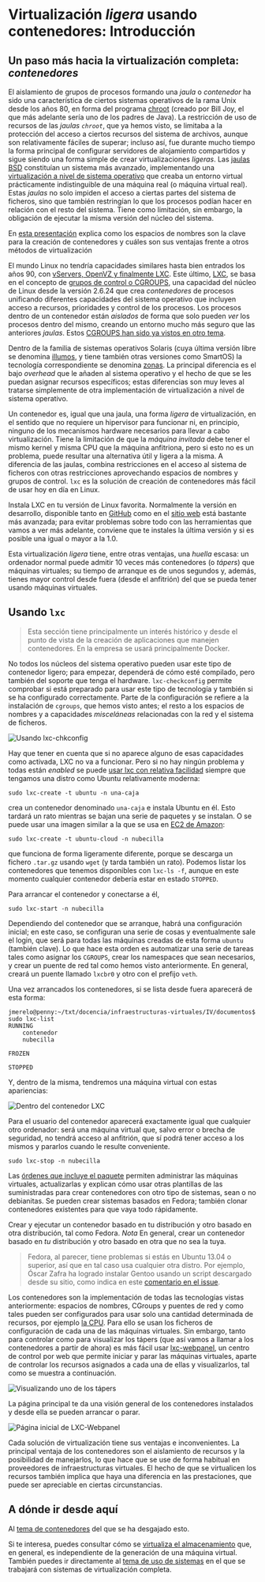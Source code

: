 # Virtualización *ligera* usando contenedores: Introducción

## Un paso más hacia la virtualización completa: *contenedores*

El aislamiento de grupos de procesos formando una *jaula* o *contenedor* ha
sido una característica de ciertos sistemas operativos de la rama Unix desde
los años 80, en forma del programa
[chroot](https://es.wikipedia.org/wiki/Chroot) (creado por Bill Joy, el que más
adelante sería uno de los padres de Java). La restricción de uso de recursos de
las *jaulas `chroot`*, que ya hemos visto, se limitaba a la protección del
acceso a ciertos recursos del sistema de archivos, aunque son relativamente
fáciles de superar; incluso así, fue durante mucho tiempo la forma principal de
configurar servidores de alojamiento compartidos y sigue siendo una forma
simple de crear virtualizaciones *ligeras*. Las
[jaulas BSD](https://en.wikipedia.org/wiki/FreeBSD_jail) constituían un sistema
más avanzado, implementando una
[virtualización a nivel de sistema operativo](https://en.wikipedia.org/wiki/Operating_system-level_virtualization)
que creaba un entorno virtual prácticamente indistinguible de una máquina real
(o máquina virtual real). Estas *jaulas* no solo impiden el acceso a ciertas
partes del sistema de ficheros, sino que también restringían lo que los
procesos podían hacer en relación con el resto del sistema. Tiene como
limitación, sin embargo, la obligación de ejecutar la misma versión del núcleo
del sistema.

<div class='nota' markdown='1'>

En
[esta presentación](http://www.slideshare.net/dotCloud/scale11x-lxc-talk-16766275)
explica como los espacios de nombres son la clave para la creación de
contenedores y cuáles son sus ventajas frente a otros métodos de
virtualización

</div>

El mundo Linux no tendría capacidades similares hasta bien entrados los años
90, con
[vServers, OpenVZ y finalmente LXC](https://en.wikipedia.org/wiki/Operating_system-level_virtualization#Implementations).
Este último, [LXC](https://linuxcontainers.org/), se basa en el concepto de
[grupos de control o CGROUPS](https://en.wikipedia.org/wiki/Cgroups), una
capacidad del núcleo de Linux desde la versión 2.6.24 que crea *contenedores*
de procesos unificando diferentes capacidades del sistema operativo que
incluyen acceso a recursos, prioridades y control de los procesos. Los procesos
dentro de un contenedor están *aislados* de forma que solo pueden *ver* los
procesos dentro del mismo, creando un entorno mucho más seguro que las
anteriores *jaulas*. Estos
[CGROUPS han sido ya vistos en otro tema](Intro_concepto_y_soporte_fisico).

Dentro de la familia de sistemas operativos Solaris (cuya última
versión libre se denomina
[illumos](https://en.wikipedia.org/wiki/Illumos), y tiene también otras
versiones como SmartOS) la tecnología
correspondiente se denomina
[zonas](https://en.wikipedia.org/wiki/Solaris_Zones). La principal
diferencia es el bajo *overhead* que le añaden al sistema operativo y
el hecho de que se les puedan asignar recursos específicos; estas
diferencias son muy leves al tratarse simplemente de otra
implementación de virtualización a nivel de sistema operativo.

Un contenedor es, igual que una jaula, una forma *ligera* de virtualización, en
el sentido que no requiere un hipervisor para funcionar ni, en principio,
ninguno de los mecanismos hardware necesarios para llevar a cabo
virtualización. Tiene la limitación de que la *máquina invitada* debe tener el
mismo kernel y misma CPU que la máquina anfitriona, pero si esto no es un
problema, puede resultar una alternativa útil y ligera a la misma. A diferencia
de las jaulas, combina restricciones en el acceso al sistema de ficheros con
otras restricciones aprovechando espacios de nombres y grupos de control. `lxc`
es la solución de creación de contenedores más fácil de usar hoy en día en
Linux.

<div class='ejercicios' markdown="1">

Instala LXC en tu versión de Linux favorita. Normalmente la versión en
desarrollo, disponible tanto en [GitHub](http://github.com/lxc/lxc)
como en el [sitio web](http://linuxcontainers.org) está bastante más
avanzada; para evitar problemas sobre todo con las herramientas que
vamos a ver más adelante, conviene que te instales la última versión y
si es posible una igual o mayor a la 1.0.

</div>

Esta virtualización *ligera* tiene, entre otras ventajas, una *huella* escasa:
un ordenador normal puede admitir 10 veces más contenedores (o *tápers*) que
máquinas virtuales; su tiempo de arranque es de unos segundos y, además, tienes
mayor control desde fuera (desde el anfitrión) del que se pueda tener usando
máquinas virtuales.

## Usando `lxc`

> Esta sección tiene principalmente un interés histórico y desde el
> punto de vista de la creación de aplicaciones que manejen
> contenedores. En la empresa se usará principalmente Docker.

No todos los núcleos del sistema operativo pueden usar este tipo de contenedor
ligero; para empezar, dependerá de cómo esté compilado, pero también del
soporte que tenga el hardware. `lxc-checkconfig` permite comprobar si está
preparado para usar este tipo de tecnología y también si se ha configurado
correctamente. Parte de la configuración se refiere a la instalación de
`cgroups`, que hemos visto antes; el resto a los espacios de nombres y a
capacidades *misceláneas* relacionadas con la red y el sistema de ficheros.

![Usando lxc-chkconfig](../img/lxcchkconfig.png)

Hay que tener en cuenta que si no aparece alguno de esas capacidades como
activada, LXC no va a funcionar. Pero si no hay ningún problema y todas están
*enabled* se puede
[usar lxc con relativa facilidad](https://stgraber.org/2012/05/04/lxc-in-ubuntu-12-04-lts/)
siempre que tengamos una distro como Ubuntu relativamente moderna:

```shell
sudo lxc-create -t ubuntu -n una-caja
```

crea un contenedor denominado `una-caja` e instala Ubuntu en él. Esto
tardará un rato mientras se bajan una serie de paquetes y se
instalan. O se
puede usar una imagen similar a la que se usa en
[EC2 de Amazon](https://aws.amazon.com/es/ec2/):

```shell
sudo lxc-create -t ubuntu-cloud -n nubecilla
```

que funciona de forma ligeramente diferente, porque se descarga un
fichero `.tar.gz` usando `wget` (y tarda también un rato). Podemos
listar los contenedores que tenemos disponibles con `lxc-ls -f`, aunque
en este momento cualquier contenedor debería estar en estado
`STOPPED`.

Para arrancar el contenedor y conectarse a él,

```shell
sudo lxc-start -n nubecilla
```

Dependiendo del contenedor que se arranque, habrá una configuración
inicial; en este caso, se configuran una serie de cosas y
eventualmente sale el login, que será para todas las máquinas creadas
de esta forma `ubuntu` (también clave). Lo que hace esta orden es
automatizar una serie de tareas tales como asignar los `CGROUPS`, crear
los namespaces que sean necesarios, y crear un puente de red tal como
hemos visto anteriormente. En general, creará un puente llamado
`lxcbr0` y otro con el prefijo `veth`.

Una vez arrancados los
contenedores, si se lista desde fuera aparecerá de esta forma:

```shell
jmerelo@penny:~/txt/docencia/infraestructuras-virtuales/IV/documentos$ sudo lxc-list
RUNNING
    contenedor
    nubecilla

FROZEN

STOPPED
```

Y, dentro de la misma, tendremos una máquina virtual con estas
apariencias:

![Dentro del contenedor LXC](../img/lxc.png)

Para el usuario del contenedor aparecerá exactamente igual que
cualquier otro ordenador: será una máquina virtual que, salvo error o
brecha de seguridad, no tendrá acceso al anfitrión, que sí podrá tener
acceso a los mismos y pararlos cuando le resulte conveniente.

```shell
sudo lxc-stop -n nubecilla
```

Las
[órdenes que incluye el paquete](https://help.ubuntu.com/lts/serverguide/lxc.html)
permiten administrar las máquinas virtuales, actualizarlas y explican cómo usar
otras plantillas de las suministradas para crear contenedores con otro tipo de
sistemas, sean o no debianitas. Se pueden crear sistemas basados en Fedora;
también clonar contenedores existentes para que vaya todo rápidamente.

<div class='ejercicios' markdown='1'>

Crear y ejecutar un contenedor basado en tu distribución y otro basado en otra
distribución, tal como Fedora. *Nota* En general, crear un contenedor basado en
*tu* distribución y otro basado en otra que no sea la tuya.

> Fedora, al parecer, tiene problemas si estás en Ubuntu 13.04 o superior, así
> que en tal caso usa cualquier otra distro. Por ejemplo, Óscar Zafra ha
> logrado instalar Gentoo usando un script descargado desde su sitio, como
> indica en este
> [comentario en el issue](https://github.com/IV-GII/GII-2013/issues/87#issuecomment-28639976).

</div>

Los contenedores son la implementación de todas las tecnologías vistas
anteriormente: espacios de nombres, CGroups y puentes de red y como
tales pueden ser configurados para usar solo una cantidad determinada
de recursos, por ejemplo
[la CPU](https://www.slideshare.net/dotCloud/scale11x-lxc-talk-16766275). Para
ello se usan los ficheros de configuración de cada una de las máquinas
virtuales. Sin embargo, tanto para controlar como para visualizar los
tápers (que así vamos a llamar a los contenedores a partir de ahora)
es más fácil usar [lxc-webpanel](https://lxc-webpanel.github.io/), un
centro de control por web que permite iniciar y parar las máquinas
virtuales, aparte de controlar los recursos asignados a cada una de
ellas y visualizarlos, tal como se muestra a continuación.

![Visualizando uno de los tápers](../img/Minube-lxc.png)

La página principal te da una visión general de los contenedores
instalados y desde ella se pueden arrancar o parar.

![Página inicial de LXC-Webpanel](../img/Overview-lxc.png)

Cada solución de virtualización tiene sus ventajas e
inconvenientes. La principal ventaja de los contenedores son el
aislamiento de recursos y la posibilidad de manejarlos, lo que hace
que se use de forma habitual en proveedores de infraestructuras
virtuales. El hecho de que se virtualicen los recursos también implica
que haya una diferencia en las prestaciones, que puede ser apreciable
en ciertas circunstancias.

## A dónde ir desde aquí

Al [tema de contenedores](Contenedores.md) del que se ha desgajado
esto.

Si te interesa, puedes consultar cómo se
[virtualiza el almacenamiento](Almacenamiento) que, en general, es
independiente de la generación de una máquina virtual. También puedes ir
directamente al [tema de uso de sistemas](Uso_de_sistemas) en el que se
trabajará con sistemas de virtualización completa.
